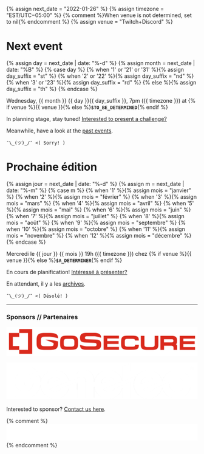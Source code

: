 {% assign next_date = "2022-01-26" %}
{% assign timezone = "EST/UTC−05:00" %}
{% comment %}When venue is not determined, set to nil{% endcomment %}
{% assign venue = "Twitch+Discord" %}

# Next event

{% assign day = next_date | date: "%-d"  %}
{% assign month = next_date | date: "%B" %}
{% case day %}
  {% when '1' or '21' or '31' %}{% assign day_suffix = "st" %}
  {% when '2' or '22' %}{% assign day_suffix = "nd" %}
  {% when '3' or '23' %}{% assign day_suffix = "rd" %}
  {% else %}{% assign day_suffix = "th" %}
{% endcase %}

Wednesday, {{ month }} {{ day }}{{ day_suffix }}, 7pm ({{ timezone }}) at {% if venue %}{{ venue }}{% else %}**`$TO_BE_DETERMINED`**{% endif %}

In planning stage, stay tuned! [Interested to present a challenge?](https://docs.google.com/forms/d/e/1FAIpQLSecc0vfe3pIwMJjIBCYW4G43ZwtagwVESu_qHKnglnBc3R3ww/viewform?usp=sf_link)

Meanwhile, have a look at the [past events](/archives.html).

`¯\_(ツ)_/¯ <( Sorry! )`


# Prochaine édition

{% assign jour = next_date | date: "%-d" %}
{% assign m = next_date | date: "%-m" %}
{% case m %}
  {% when '1' %}{% assign mois = "janvier" %}
  {% when '2' %}{% assign mois = "février" %}
  {% when '3' %}{% assign mois = "mars" %}
  {% when '4' %}{% assign mois = "avril" %}
  {% when '5' %}{% assign mois = "mai" %}
  {% when '6' %}{% assign mois = "juin" %}
  {% when '7' %}{% assign mois = "juillet" %}
  {% when '8' %}{% assign mois = "août" %}
  {% when '9' %}{% assign mois = "septembre" %}
  {% when '10' %}{% assign mois = "octobre" %}
  {% when '11' %}{% assign mois = "novembre" %}
  {% when '12' %}{% assign mois = "décembre" %}
{% endcase %}

Mercredi le {{ jour }} {{ mois }} 19h ({{ timezone }}) chez {% if venue %}{{ venue }}{% else %}**`$A_DETERMINER`**{% endif %}

En cours de planification! [Intéressé à présenter?](https://docs.google.com/forms/d/e/1FAIpQLSecc0vfe3pIwMJjIBCYW4G43ZwtagwVESu_qHKnglnBc3R3ww/viewform?usp=sf_link)

En attendant, il y a les [archives](/archives.html).

`¯\_(ツ)_/¯ <( Désolé! )`

<hr/>

### Sponsors // Partenaires

[![GoSecure](/images/sponsor_gosecure.png)](https://gosecure.net/)

[![Genetec](/images/sponsor_genetec.png)](https://www.genetec.com/)

Interested to sponsor? [Contact us here](https://docs.google.com/forms/d/e/1FAIpQLSecc0vfe3pIwMJjIBCYW4G43ZwtagwVESu_qHKnglnBc3R3ww/viewform?usp=sf_link).

{% comment %}
[![Brasserie Benelux](/images/benelux.png)](http://brasseriebenelux.com/)
{% endcomment %}
